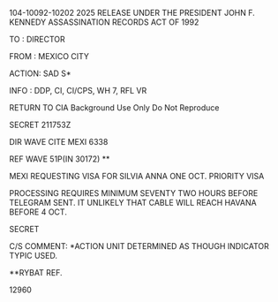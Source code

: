 104-10092-10202 2025 RELEASE UNDER THE PRESIDENT JOHN F. KENNEDY ASSASSINATION RECORDS ACT OF 1992

TO : DIRECTOR

FROM : MEXICO CITY

ACTION: SAD S*

INFO : DDP, CI, CI/CPS, WH 7, RFL VR

RETURN TO CIA
Background Use Only
Do Not Reproduce

SECRET 211753Z

DIR WAVE CITE MEXI 6338

REF WAVE 51P(IN 30172) **

MEXI REQUESTING VISA FOR SILVIA ANNA ONE OCT. PRIORITY VISA

PROCESSING REQUIRES MINIMUM SEVENTY TWO HOURS BEFORE TELEGRAM SENT. IT UNLIKELY THAT CABLE WILL REACH HAVANA BEFORE 4 OCT.

SECRET

C/S COMMENT: *ACTION UNIT DETERMINED AS THOUGH INDICATOR TYPIC USED.

**RYBAT REF.


12960
